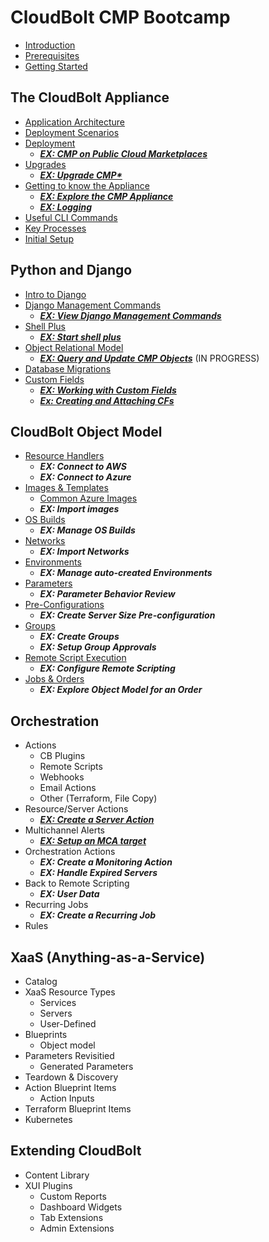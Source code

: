 # CloudBolt CMP Bootcamp
* [Introduction](introduction.md)
* [Prerequisites](prerequisites.md)
* [Getting Started](getting_started.md)

## The CloudBolt Appliance
- [Application Architecture](appliance/architecture.md)
- [Deployment Scenarios](appliance/deployment-arch.md)
- [Deployment](appliance/deployment.md)
  - ***[EX: CMP on Public Cloud Marketplaces](exercises/marketplaces.md)***
- [Upgrades](appliance/upgrades.md)
  - ***[EX: Upgrade CMP*](exercises/upgrade.md)***
- [Getting to know the Appliance](appliance/gettingtoknow.md)
  - ***[EX: Explore the CMP Appliance](exercises/explore_appliance.md)***
  - ***[EX: Logging](exercises/logging.md)***
- [Useful CLI Commands](appliance/cli_commands.md)
- [Key Processes](appliance/key_processes.md)
- [Initial Setup](appliance/initial_setup.md)


## Python and Django
- [Intro to Django](python_django/django_intro.md)
- [Django Management Commands](python_django/commands.md)
  - ***[EX: View Django Management Commands](exercises/commands.md)***
- [Shell Plus](python_django/shell_plus.md)
  - ***[EX: Start shell plus](exercises/shell_plus.md)***
- [Object Relational Model](python_django/orm.md)
  - ***[EX: Query and Update CMP Objects](exercises/models.md)*** (IN PROGRESS)
- [Database Migrations](python_django/migrations.md)
- [Custom Fields](python_django/custom_fields.md)
  - ***[EX: Working with Custom Fields](exercises/accessing_cfs.md)***
  - ***[Ex: Creating and Attaching CFs](exercises/creating_cfs.md)***


## CloudBolt Object Model
- [Resource Handlers](cb_model/resourcehandlers.md)
  - ***EX: Connect to AWS***
  - ***EX: Connect to Azure***
- [Images & Templates](cb_model/images_templates.md)
    - [Common Azure Images](cb_model/azure_images.md)
    - ***EX: Import images***
- [OS Builds](cb_model/osbuilds.md)
  - ***EX: Manage OS Builds***
- [Networks](cb_model/networks.md)
    - ***EX: Import Networks***
- [Environments](cb_model/environments.md)
  - ***EX: Manage auto-created Environments***
- [Parameters](cb_model/parameters.md)
  - ***EX: Parameter Behavior Review***
- [Pre-Configurations](cb_model/preconfigs.md)
  - ***EX: Create Server Size Pre-configuration***
- [Groups](cb_model/groups.md)
  - ***EX: Create Groups***
  - ***EX: Setup Group Approvals***
- [Remote Script Execution](cb_model/remote_scripts.md)
  - ***EX: Configure Remote Scripting***
- [Jobs & Orders](cb_model/jobs_orders.md)
  - ***EX: Explore Object Model for an Order***

## Orchestration
- Actions
    - CB Plugins
    - Remote Scripts
    - Webhooks
    - Email Actions
    - Other (Terraform, File Copy)
- Resource/Server Actions
  - ***[EX: Create a Server Action](exercises/server_action.md)***
- Multichannel Alerts
  - ***[EX: Setup an MCA target](exercises/mca.md)***
- Orchestration Actions
  - ***EX: Create a Monitoring Action***
  - ***EX: Handle Expired Servers***
- Back to Remote Scripting
  - ***EX: User Data***
- Recurring Jobs
  - ***EX: Create a Recurring Job***
- Rules

## XaaS (Anything-as-a-Service)
- Catalog
- XaaS Resource Types
  - Services
  - Servers
  - User-Defined
- Blueprints
  - Object model
- Parameters Revisitied
  - Generated Parameters
- Teardown & Discovery
- Action Blueprint Items
  - Action Inputs
- Terraform Blueprint Items
- Kubernetes

## Extending CloudBolt
- Content Library
- XUI Plugins
  - Custom Reports
  - Dashboard Widgets
  - Tab Extensions
  - Admin Extensions


